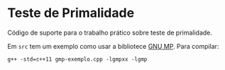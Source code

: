 # Teste de Primalidade

Código de suporte para o trabalho prático sobre teste de primalidade.

Em `src` tem um exemplo como usar a bibliotece [GNU MP](https://gmplib.org). Para compilar:
``` 
g++ -std=c++11 gmp-exemplo.cpp -lgmpxx -lgmp
```
